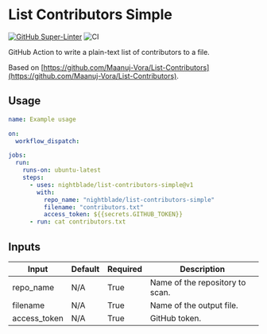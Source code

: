 # List Contributors Simple

[![GitHub Super-Linter](https://github.com/nightblade/list-contributors-simple/actions/workflows/linter.yml/badge.svg)](https://github.com/super-linter/super-linter)
![CI](https://github.com/nightblade/list-contributors-simple/actions/workflows/CI.yml/badge.svg)

GitHub Action to write a plain-text list of contributors to a file.

Based on [https://github.com/Maanuj-Vora/List-Contributors](https://github.com/Maanuj-Vora/List-Contributors).

## Usage

```yaml
name: Example usage

on:
  workflow_dispatch:

jobs:
  run:
    runs-on: ubuntu-latest
    steps:
      - uses: nightblade/list-contributors-simple@v1
        with:
          repo_name: "nightblade/list-contributors-simple"
          filename: "contributors.txt"
          access_token: ${{secrets.GITHUB_TOKEN}}
      - run: cat contributors.txt
```

## Inputs

| Input        | Default | Required | Description                     |
| ------------ | ------- | -------- | ------------------------------- |
| repo_name    | N/A     | True     | Name of the repository to scan. |
| filename     | N/A     | True     | Name of the output file.        |
| access_token | N/A     | True     | GitHub token.                   |

